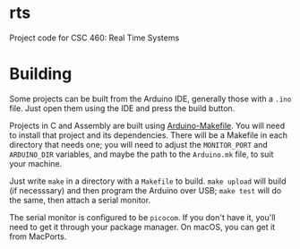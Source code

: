 # rts
Project code for CSC 460: Real Time Systems

# Building
Some projects can be built from the Arduino IDE, generally those with a `.ino`
file. Just open them using the IDE and press the build button.

Projects in C and Assembly are built using
[Arduino-Makefile](https://github.com/sudar/Arduino-Makefile).  You will need
to install that project and its dependencies. There will be a Makefile in each
directory that needs one; you will need to adjust the `MONITOR_PORT` and
`ARDUINO_DIR` variables, and maybe the path to the `Arduino.mk` file, to suit
your machine. 

Just write `make` in a directory with a `Makefile` to build. `make upload` will
build (if necesssary) and then program the Arduino over USB; `make test` will
do the same, then attach a serial monitor. 

The serial monitor is configured to be `picocom`. If you don't have it, you'll
need to get it through your package manager. On macOS, you can get it from
MacPorts.
